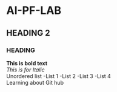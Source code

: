 # AI-PF-LAB
## HEADING 2
### HEADING #
**This is bold text**
<br/>
_This is for Italic_
<br/>
Unordered list
-List 1
-List 2 
-List 3
-List 4
<br/>
Learning about Git hub
